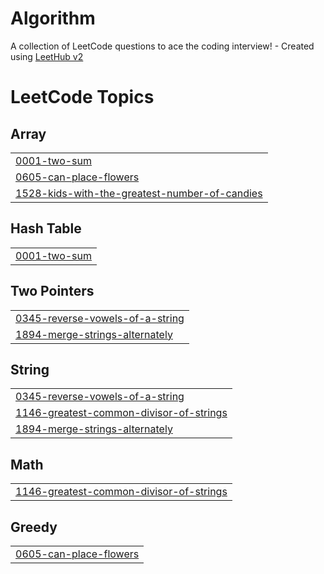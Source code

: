 # Algorithm
A collection of LeetCode questions to ace the coding interview! - Created using [LeetHub v2](https://github.com/arunbhardwaj/LeetHub-2.0)

<!---LeetCode Topics Start-->
# LeetCode Topics
## Array
|  |
| ------- |
| [0001-two-sum](https://github.com/daylikezero/Algorithm/tree/master/0001-two-sum) |
| [0605-can-place-flowers](https://github.com/daylikezero/LeetCode/tree/master/0605-can-place-flowers) |
| [1528-kids-with-the-greatest-number-of-candies](https://github.com/daylikezero/LeetCode/tree/master/1528-kids-with-the-greatest-number-of-candies) |
## Hash Table
|  |
| ------- |
| [0001-two-sum](https://github.com/daylikezero/Algorithm/tree/master/0001-two-sum) |
## Two Pointers
|  |
| ------- |
| [0345-reverse-vowels-of-a-string](https://github.com/daylikezero/LeetCode/tree/master/0345-reverse-vowels-of-a-string) |
| [1894-merge-strings-alternately](https://github.com/daylikezero/Algorithm/tree/master/1894-merge-strings-alternately) |
## String
|  |
| ------- |
| [0345-reverse-vowels-of-a-string](https://github.com/daylikezero/LeetCode/tree/master/0345-reverse-vowels-of-a-string) |
| [1146-greatest-common-divisor-of-strings](https://github.com/daylikezero/Algorithm/tree/master/1146-greatest-common-divisor-of-strings) |
| [1894-merge-strings-alternately](https://github.com/daylikezero/Algorithm/tree/master/1894-merge-strings-alternately) |
## Math
|  |
| ------- |
| [1146-greatest-common-divisor-of-strings](https://github.com/daylikezero/Algorithm/tree/master/1146-greatest-common-divisor-of-strings) |
## Greedy
|  |
| ------- |
| [0605-can-place-flowers](https://github.com/daylikezero/LeetCode/tree/master/0605-can-place-flowers) |
<!---LeetCode Topics End-->